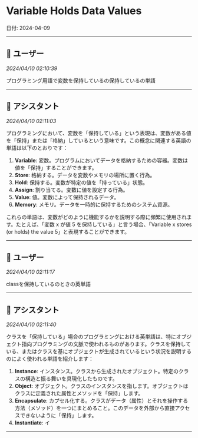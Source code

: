 # Variable Holds Data Values

日付: 2024-04-09

---

## 👤 ユーザー
*2024/04/10 02:10:39*

プログラミング用語で変数を保持しているの保持しているの単語

---

## 🤖 アシスタント
*2024/04/10 02:11:03*

プログラミングにおいて、変数を「保持している」という表現は、変数がある値を「保持」または「格納」しているという意味です。この概念に関連する英語の単語は以下のとおりです：

1. **Variable**: 変数。プログラムにおいてデータを格納するための容器。変数は値を「保持」することができます。
2. **Store**: 格納する。データを変数やメモリの場所に置く行為。
3. **Hold**: 保持する。変数が特定の値を「持っている」状態。
4. **Assign**: 割り当てる。変数に値を設定する行為。
5. **Value**: 値。変数によって保持されるデータ。
6. **Memory**: メモリ。データを一時的に保持するためのシステム資源。

これらの単語は、変数がどのように機能するかを説明する際に頻繁に使用されます。たとえば、「変数 x が値 5 を保持している」と言う場合、「Variable x stores (or holds) the value 5」と表現することができます。

---

## 👤 ユーザー
*2024/04/10 02:11:17*

classを保持しているのときの英単語

---

## 🤖 アシスタント
*2024/04/10 02:11:40*

クラスを「保持している」場合のプログラミングにおける英単語は、特にオブジェクト指向プログラミングの文脈で使われるものがあります。クラスを保持している、またはクラスを基にオブジェクトが生成されているという状況を説明するのによく使われる単語を紹介します：

1. **Instance**: インスタンス。クラスから生成されたオブジェクト。特定のクラスの構造と振る舞いを具現化したものです。
2. **Object**: オブジェクト。クラスのインスタンスを指します。オブジェクトはクラスに定義された属性とメソッドを「保持」します。
3. **Encapsulate**: カプセル化する。クラスがデータ（属性）とそれを操作する方法（メソッド）を一つにまとめること。このデータを外部から直接アクセスできないように「保持」します。
4. **Instantiate**: イ

---

